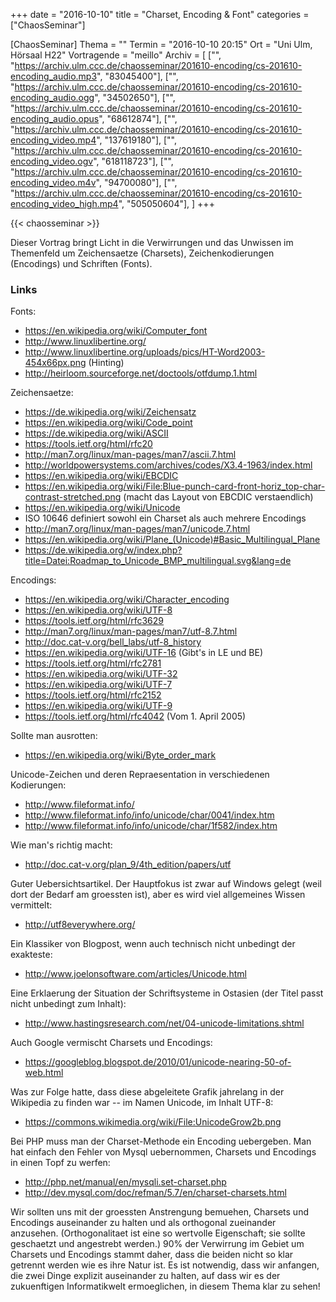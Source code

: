 +++
date = "2016-10-10"
title = "Charset, Encoding & Font"
categories = ["ChaosSeminar"]

[ChaosSeminar]
Thema = ""
Termin = "2016-10-10 20:15"
Ort = "Uni Ulm, Hörsaal H22"
Vortragende = "meillo"
Archiv = [
    ["", "https://archiv.ulm.ccc.de/chaosseminar/201610-encoding/cs-201610-encoding_audio.mp3",  "83045400"],
    ["", "https://archiv.ulm.ccc.de/chaosseminar/201610-encoding/cs-201610-encoding_audio.ogg",  "34502650"],
    ["", "https://archiv.ulm.ccc.de/chaosseminar/201610-encoding/cs-201610-encoding_audio.opus", "68612874"],
    ["", "https://archiv.ulm.ccc.de/chaosseminar/201610-encoding/cs-201610-encoding_video.mp4",  "137619180"],
    ["", "https://archiv.ulm.ccc.de/chaosseminar/201610-encoding/cs-201610-encoding_video.ogv",  "618118723"],
    ["", "https://archiv.ulm.ccc.de/chaosseminar/201610-encoding/cs-201610-encoding_video.m4v",  "94700080"],
    ["", "https://archiv.ulm.ccc.de/chaosseminar/201610-encoding/cs-201610-encoding_video_high.mp4", "505050604"],
    ]
+++

{{< chaosseminar >}}

Dieser Vortrag bringt Licht in die Verwirrungen und das Unwissen im Themenfeld um Zeichensaetze (Charsets), Zeichenkodierungen (Encodings) und Schriften (Fonts).

### Links

Fonts:

- https://en.wikipedia.org/wiki/Computer_font
- http://www.linuxlibertine.org/
- http://www.linuxlibertine.org/uploads/pics/HT-Word2003-454x66px.png (Hinting)
- http://heirloom.sourceforge.net/doctools/otfdump.1.html


Zeichensaetze:

- https://de.wikipedia.org/wiki/Zeichensatz
- https://en.wikipedia.org/wiki/Code_point
- https://de.wikipedia.org/wiki/ASCII
- https://tools.ietf.org/html/rfc20
- http://man7.org/linux/man-pages/man7/ascii.7.html
- http://worldpowersystems.com/archives/codes/X3.4-1963/index.html
- https://en.wikipedia.org/wiki/EBCDIC
- https://en.wikipedia.org/wiki/File:Blue-punch-card-front-horiz_top-char-contrast-stretched.png (macht das Layout von EBCDIC verstaendlich)
- https://en.wikipedia.org/wiki/Unicode
- ISO 10646 definiert sowohl ein Charset als auch mehrere Encodings
- http://man7.org/linux/man-pages/man7/unicode.7.html
- https://en.wikipedia.org/wiki/Plane_(Unicode)#Basic_Multilingual_Plane
- https://de.wikipedia.org/w/index.php?title=Datei:Roadmap_to_Unicode_BMP_multilingual.svg&lang=de

Encodings:

- https://en.wikipedia.org/wiki/Character_encoding
- https://en.wikipedia.org/wiki/UTF-8
- https://tools.ietf.org/html/rfc3629
- http://man7.org/linux/man-pages/man7/utf-8.7.html
- http://doc.cat-v.org/bell_labs/utf-8_history
- https://en.wikipedia.org/wiki/UTF-16 (Gibt's in LE und BE)
- https://tools.ietf.org/html/rfc2781
- https://en.wikipedia.org/wiki/UTF-32
- https://en.wikipedia.org/wiki/UTF-7
- https://tools.ietf.org/html/rfc2152
- https://en.wikipedia.org/wiki/UTF-9
- https://tools.ietf.org/html/rfc4042 (Vom 1. April 2005)

Sollte man ausrotten:

- https://en.wikipedia.org/wiki/Byte_order_mark

Unicode-Zeichen und deren Repraesentation in verschiedenen Kodierungen:

- http://www.fileformat.info/
- http://www.fileformat.info/info/unicode/char/0041/index.htm
- http://www.fileformat.info/info/unicode/char/1f582/index.htm

Wie man's richtig macht:

- http://doc.cat-v.org/plan_9/4th_edition/papers/utf

Guter Uebersichtsartikel. Der Hauptfokus ist zwar auf Windows gelegt (weil dort der Bedarf am groessten ist), aber es wird viel allgemeines Wissen vermittelt:

- http://utf8everywhere.org/

Ein Klassiker von Blogpost, wenn auch technisch nicht unbedingt der exakteste:

- http://www.joelonsoftware.com/articles/Unicode.html

Eine Erklaerung der Situation der Schriftsysteme in Ostasien (der Titel passt nicht unbedingt zum Inhalt):

- http://www.hastingsresearch.com/net/04-unicode-limitations.shtml

Auch Google vermischt Charsets und Encodings:

- https://googleblog.blogspot.de/2010/01/unicode-nearing-50-of-web.html

Was zur Folge hatte, dass diese abgeleitete Grafik jahrelang in der Wikipedia zu finden war -- im Namen Unicode, im Inhalt UTF-8:

- https://commons.wikimedia.org/wiki/File:UnicodeGrow2b.png

Bei PHP muss man der Charset-Methode ein Encoding uebergeben. Man hat einfach den Fehler von Mysql uebernommen, Charsets und Encodings in einen Topf zu werfen:

- http://php.net/manual/en/mysqli.set-charset.php
- http://dev.mysql.com/doc/refman/5.7/en/charset-charsets.html


Wir sollten uns mit der groessten Anstrengung bemuehen, Charsets
und Encodings auseinander zu halten und als orthogonal zueinander
anzusehen. (Orthogonalitaet ist eine so wertvolle Eigenschaft; sie
sollte geschaetzt und angestrebt werden.) 90% der Verwirrung im
Gebiet um Charsets und Encodings stammt daher, dass die beiden
nicht so klar getrennt werden wie es ihre Natur ist. Es ist
notwendig, dass wir anfangen, die zwei Dinge explizit auseinander
zu halten, auf dass wir es der zukuenftigen Informatikwelt
ermoeglichen, in diesem Thema klar zu sehen!


